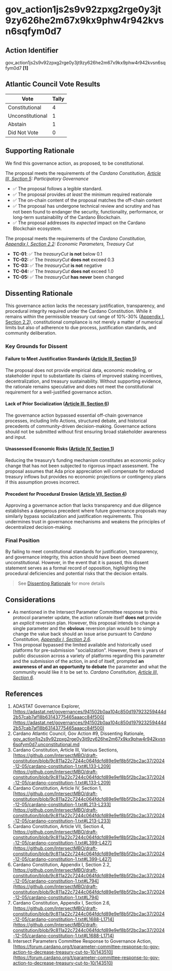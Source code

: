 # gov_action1js2s9v92zpxg2rge0y3jt9zy626he2m67x9kx9phw4r942kvsn6sqfym0d7

## Action Identifier

gov_action1js2s9v92zpxg2rge0y3jt9zy626he2m67x9kx9phw4r942kvsn6sqfym0d7 **[1]**

## Atlantic Council Vote Results

| Vote             | Tally |
|------------------|-------|
| Constitutional   | 4     |
| Unconstitutional | 1     |
| Abstain          | 1     |
| Did Not Vote     | 0     |

## Supporting Rationale

We find this governance action, as proposed, to be constitutional.

The proposal meets the requirements of the *Cardano
Constitution, [Article III, Section 5]: Participatory Governance*

- ✅ The proposal follows a legible standard.
- ✅ The proposal provides *at least* the minimum required reationale
- ✅ The on-chain content of the proposal matches the off-chain content
- ✅ The proposal has undergone technical review and scrutiny and has not been
  found to endanger the security, functionality, performance, or long-term
  sustainability of the Cardano Blockchain.
- ✅ The proposal addresses its *expected* impact on the Cardano Blockchain
  ecosystem.

The proposal meets the requirements of the *Cardano
Constitution, [Appendix I, Section 2.2]: Economic Parameters, Treasury Cut*

- **TC-01**: ✅ The *treasuryCut* **is not** below 0.1
- **TC-02:** ✅ The *treasuryCut* **does not** exceed 0.3
- **TC-03:** ✅ The *treasuryCut* **is not** negative
- **TC-04:** ✅ The *treasuryCut* **does not** exceed 1.0
- **TC-05:** ✅ The *treasuryCut* **has never** been changed

## Dissenting Rationale

This governance action lacks the necessary justification, transparency, and
procedural integrity required under the Cardano Constitution. While it remains
within the permissible treasury cut range of
10%-30% ([Appendix I, Section 2.2]), constitutional compliance is not merely a
matter of numerical limits but also of adherence to due process, justification
standards, and community deliberation.

### Key Grounds for Dissent

#### Failure to Meet Justification Standards ([Article III, Section 5])

The proposal does not provide empirical data, economic modeling, or stakeholder
input to substantiate its claims of improved staking incentives,
decentralization, and treasury sustainability. Without supporting evidence, the
rationale remains speculative and does not meet the constitutional requirement
for a well-justified governance action.

#### Lack of Prior Socialization ([Article III, Section 6])

The governance action bypassed essential off-chain governance processes,
including Info Actions, structured debate, and historical precedents of
community-driven decision-making. Governance actions should not be submitted
without first ensuring broad stakeholder awareness and input.

#### Unassessed Economic Risks ([Article IV, Section 1])

Reducing the treasury’s funding mechanism constitutes an economic policy change
that has not been subjected to rigorous impact assessment. The proposal assumes
that Ada price appreciation will compensate for reduced treasury inflows but
provides no economic projections or contingency plans if this assumption proves
incorrect.

#### Precedent for Procedural Erosion ([Article VII, Section 4])

Approving a governance action that lacks transparency and due diligence
establishes a dangerous precedent where future governance proposals may
similarly bypass socialization and justification requirements. This undermines
trust in governance mechanisms and weakens the principles of decentralized
decision-making.

### Final Position

By failing to meet constitutional standards for justification, transparency, and
governance integrity, this action should have been deemed unconstitutional.
However, in the event that it is passed, this dissent statement serves as a
formal record of opposition, highlighting the procedural deficiencies and
potential risks that the decision entails.


> See
> [Dissenting Rationale](gov_action1js2s9v92zpxg2rge0y3jt9zy626he2m67x9kx9phw4r942kvsn6sqfym0d7.unconstitutional.md)
> for more details

## Considerations

- As mentioned in the Intersect Parameter Committee response to this protocol
  parameter update, the action rationale itself **does not** provide an
  *explicit* reversion plan. However, this proposal intends to change a single
  parameter and the **obvious** reversion plan would be to simply change the
  value back should an issue arise pursuant to *Cardano
  Constitution, [Appendix I, Section 2.6]*.
- This proposal bypassed the limited available and historically used platforms
  for pre-submission "socialization". However, there is years of public
  discussion across a variety of platforms regarding this parameter and the
  submission of the action, in and of itself, prompted **an awareness of and an
  opportunity to debate** the parameter and what the community would like it to
  be set to. *Cardano Constitution, [Article III, Section 6]*.

## References

1. ADASTAT Governance
   Explorer, [https://adastat.net/governances/941502b0aa104c850d197923259444d2b57cab7af18b63143775465aaacc84f500](https://adastat.net/governances/941502b0aa104c850d197923259444d2b57cab7af18b63143775465aaacc84f500)
2. Cardano Atlantic Council, Gov Action #9, Dissenting
   Rationale, [gov_action1js2s9v92zpxg2rge0y3jt9zy626he2m67x9kx9phw4r942kvsn6sqfym0d7.unconstitutional.md](gov_action1js2s9v92zpxg2rge0y3jt9zy626he2m67x9kx9phw4r942kvsn6sqfym0d7.unconstitutional.md)
3. Cardano Constitution, Article III, Various
   Sections, [https://github.com/IntersectMBO/draft-constitution/blob/9c811a22c7244c064fdcfd89e9ef8b5f2bc2ac37/2024-12-05/cardano-constitution-1.txt#L133-L209](https://github.com/IntersectMBO/draft-constitution/blob/9c811a22c7244c064fdcfd89e9ef8b5f2bc2ac37/2024-12-05/cardano-constitution-1.txt#L133-L209)
4. Cardano Constitution, Article IV, Section
   1, [https://github.com/IntersectMBO/draft-constitution/blob/9c811a22c7244c064fdcfd89e9ef8b5f2bc2ac37/2024-12-05/cardano-constitution-1.txt#L213-L233](https://github.com/IntersectMBO/draft-constitution/blob/9c811a22c7244c064fdcfd89e9ef8b5f2bc2ac37/2024-12-05/cardano-constitution-1.txt#L213-L233)
5. Cardano Constitution, Article VII, Section
   4, [https://github.com/IntersectMBO/draft-constitution/blob/9c811a22c7244c064fdcfd89e9ef8b5f2bc2ac37/2024-12-05/cardano-constitution-1.txt#L399-L427](https://github.com/IntersectMBO/draft-constitution/blob/9c811a22c7244c064fdcfd89e9ef8b5f2bc2ac37/2024-12-05/cardano-constitution-1.txt#L399-L427)
6. Cardano Constitution, Appendix I, Section
   2.2, [https://github.com/IntersectMBO/draft-constitution/blob/9c811a22c7244c064fdcfd89e9ef8b5f2bc2ac37/2024-12-05/cardano-constitution-1.txt#L794](https://github.com/IntersectMBO/draft-constitution/blob/9c811a22c7244c064fdcfd89e9ef8b5f2bc2ac37/2024-12-05/cardano-constitution-1.txt#L794)
7. Cardano Constitution, Appendix I, Section
   2.6, [https://github.com/IntersectMBO/draft-constitution/blob/9c811a22c7244c064fdcfd89e9ef8b5f2bc2ac37/2024-12-05/cardano-constitution-1.txt#L1688-L1714](https://github.com/IntersectMBO/draft-constitution/blob/9c811a22c7244c064fdcfd89e9ef8b5f2bc2ac37/2024-12-05/cardano-constitution-1.txt#L1688-L1714)
8. Intersect Parameters Committee Response to Governance
   Action, [https://forum.cardano.org/t/parameter-committee-response-to-gov-action-to-decrease-treasury-cut-to-10/143510](https://forum.cardano.org/t/parameter-committee-response-to-gov-action-to-decrease-treasury-cut-to-10/143510)

[Article III, Section 2]: https://github.com/IntersectMBO/draft-constitution/blob/9c811a22c7244c064fdcfd89e9ef8b5f2bc2ac37/2024-12-05/cardano-constitution-1.txt#L147-L152

[Article III, Section 3]: https://github.com/IntersectMBO/draft-constitution/blob/9c811a22c7244c064fdcfd89e9ef8b5f2bc2ac37/2024-12-05/cardano-constitution-1.txt#L154-L163

[Article III, Section 4]: https://github.com/IntersectMBO/draft-constitution/blob/9c811a22c7244c064fdcfd89e9ef8b5f2bc2ac37/2024-12-05/cardano-constitution-1.txt#L165-L175

[Article III, Section 5]: https://github.com/IntersectMBO/draft-constitution/blob/9c811a22c7244c064fdcfd89e9ef8b5f2bc2ac37/2024-12-05/cardano-constitution-1.txt#L177-L201

[Article III, Section 6]: https://github.com/IntersectMBO/draft-constitution/blob/9c811a22c7244c064fdcfd89e9ef8b5f2bc2ac37/2024-12-05/cardano-constitution-1.txt#L203-L209

[Article IV, Section 1]: https://github.com/IntersectMBO/draft-constitution/blob/9c811a22c7244c064fdcfd89e9ef8b5f2bc2ac37/2024-12-05/cardano-constitution-1.txt#L213-L233

[Article VII, Section 4]: https://github.com/IntersectMBO/draft-constitution/blob/9c811a22c7244c064fdcfd89e9ef8b5f2bc2ac37/2024-12-05/cardano-constitution-1.txt#L399-L427

[Appendix I, Section 2.2]: https://github.com/IntersectMBO/draft-constitution/blob/9c811a22c7244c064fdcfd89e9ef8b5f2bc2ac37/2024-12-05/cardano-constitution-1.txt#L794

[Appendix I, Section 2.6]: https://github.com/IntersectMBO/draft-constitution/blob/9c811a22c7244c064fdcfd89e9ef8b5f2bc2ac37/2024-12-05/cardano-constitution-1.txt#L1688-L1714